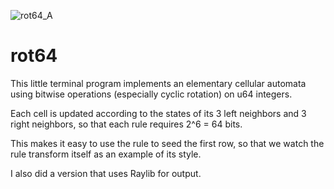 ![rot64_A](https://user-images.githubusercontent.com/90075803/209187769-3a574870-2a15-4dcc-8bdd-77080227474d.png)
# rot64
This little terminal program implements an elementary cellular automata using bitwise operations (especially cyclic rotation) on u64 integers. 

Each cell is updated according to the states of its 3 left neighbors and 3 right neighbors, so that each rule requires 2^6 = 64 bits. 

This makes it easy to use the rule to seed the first row, so that we watch the rule transform itself as an example of its style. 

I also did a version that uses Raylib for output.

